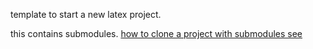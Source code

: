template to start a new latex project.

this contains submodules. [how to clone a project with submodules see](
https://github.com/cirosantilli/git-cheat/blob/1.0/tutorial.md#clone-a-repo-that-contains-a-submodule)

